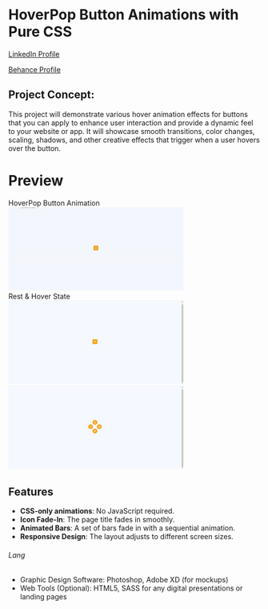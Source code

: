 # HoverPop Button Animations with Pure CSS

<a href="https://www.linkedin.com/in/dharmendraverma95/" target="_blank">LinkedIn Profile </a>

<a href="https://www.behance.net/dhirukumar" target="_blank">Behance Profile </a>

## Project Concept:
This project will demonstrate various hover animation effects for buttons that you can apply to enhance user interaction and provide a dynamic feel to your website or app. It will showcase smooth transitions, color changes, scaling, shadows, and other creative effects that trigger when a user hovers over the button.


# Preview
<span>HoverPop Button Animation</span>
<br />
<a href="#" target="_blank">
<img style="width:350px;" src="./hoverPopButtonAnimation.gif" alt="" /></a>
<br />
<span>Rest & Hover State</span>
<br />
<a href="#" target="_blank">
<img style="width:350px;" src="./buttonRestState.png" alt="" /></a>
<img style="width:350px;" src="./buttonRestStateHover.png" alt="" /></a>
<br />

## Features

- **CSS-only animations**: No JavaScript required.
- **Icon Fade-In**: The page title fades in smoothly.
- **Animated Bars**: A set of bars fade in with a sequential animation.
- **Responsive Design**: The layout adjusts to different screen sizes.

###### Lang
<ul>
  <li>Graphic Design Software: Photoshop, Adobe XD (for mockups)</li>
  <li>Web Tools (Optional): HTML5, SASS for any digital presentations or landing pages</li>

</ul>





